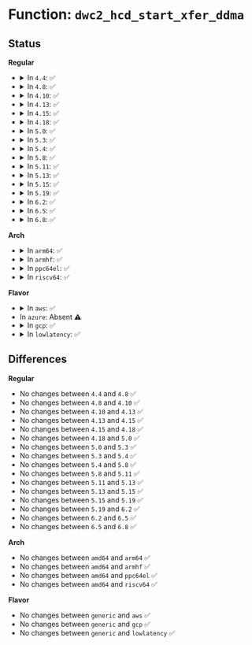 # Function: <code>dwc2_hcd_start_xfer_ddma</code>

## Status
<b>Regular</b>
<ul>
<li>
<details>
<summary>In <code>4.4</code>: ✅</summary>

```c
void dwc2_hcd_start_xfer_ddma(struct dwc2_hsotg *hsotg, struct dwc2_qh *qh);
```

**Collision:** Unique Global

**Inline:** No

**Transformation:** False

**Instances:**

```
In drivers/usb/dwc2/hcd_ddma.c (ffffffff8162eae0)
Location: drivers/usb/dwc2/hcd_ddma.c:753
Inline: False
```
**Symbols:**

```
ffffffff8162eae0-ffffffff8162eecc: dwc2_hcd_start_xfer_ddma (STB_GLOBAL)
```
</details>
</li>
<li>
<details>
<summary>In <code>4.8</code>: ✅</summary>

```c
void dwc2_hcd_start_xfer_ddma(struct dwc2_hsotg *hsotg, struct dwc2_qh *qh);
```

**Collision:** Unique Global

**Inline:** No

**Transformation:** False

**Instances:**

```
In drivers/usb/dwc2/hcd_ddma.c (ffffffff8168f6b0)
Location: drivers/usb/dwc2/hcd_ddma.c:846
Inline: False
Direct callers:
  - drivers/usb/dwc2/hcd.c:dwc2_queue_transaction
```
**Symbols:**

```
ffffffff8168f6b0-ffffffff8168fbad: dwc2_hcd_start_xfer_ddma (STB_GLOBAL)
```
</details>
</li>
<li>
<details>
<summary>In <code>4.10</code>: ✅</summary>

```c
void dwc2_hcd_start_xfer_ddma(struct dwc2_hsotg *hsotg, struct dwc2_qh *qh);
```

**Collision:** Unique Global

**Inline:** No

**Transformation:** False

**Instances:**

```
In drivers/usb/dwc2/hcd_ddma.c (ffffffff816bd760)
Location: drivers/usb/dwc2/hcd_ddma.c:846
Inline: False
Direct callers:
  - drivers/usb/dwc2/hcd.c:dwc2_queue_transaction
```
**Symbols:**

```
ffffffff816bd760-ffffffff816bdc5d: dwc2_hcd_start_xfer_ddma (STB_GLOBAL)
```
</details>
</li>
<li>
<details>
<summary>In <code>4.13</code>: ✅</summary>

```c
void dwc2_hcd_start_xfer_ddma(struct dwc2_hsotg *hsotg, struct dwc2_qh *qh);
```

**Collision:** Unique Global

**Inline:** No

**Transformation:** False

**Instances:**

```
In drivers/usb/dwc2/hcd_ddma.c (ffffffff816d17b0)
Location: drivers/usb/dwc2/hcd_ddma.c:845
Inline: False
Direct callers:
  - drivers/usb/dwc2/hcd.c:dwc2_queue_transaction
```
**Symbols:**

```
ffffffff816d17b0-ffffffff816d1ca5: dwc2_hcd_start_xfer_ddma (STB_GLOBAL)
```
</details>
</li>
<li>
<details>
<summary>In <code>4.15</code>: ✅</summary>

```c
void dwc2_hcd_start_xfer_ddma(struct dwc2_hsotg *hsotg, struct dwc2_qh *qh);
```

**Collision:** Unique Global

**Inline:** No

**Transformation:** False

**Instances:**

```
In drivers/usb/dwc2/hcd_ddma.c (ffffffff8173de30)
Location: drivers/usb/dwc2/hcd_ddma.c:846
Inline: False
Direct callers:
  - drivers/usb/dwc2/hcd.c:dwc2_queue_transaction
```
**Symbols:**

```
ffffffff8173de30-ffffffff8173e32a: dwc2_hcd_start_xfer_ddma (STB_GLOBAL)
```
</details>
</li>
<li>
<details>
<summary>In <code>4.18</code>: ✅</summary>

```c
void dwc2_hcd_start_xfer_ddma(struct dwc2_hsotg *hsotg, struct dwc2_qh *qh);
```

**Collision:** Unique Global

**Inline:** No

**Transformation:** False

**Instances:**

```
In drivers/usb/dwc2/hcd_ddma.c (ffffffff8177e7c0)
Location: drivers/usb/dwc2/hcd_ddma.c:847
Inline: False
Direct callers:
  - drivers/usb/dwc2/hcd.c:dwc2_queue_transaction
```
**Symbols:**

```
ffffffff8177e7c0-ffffffff8177ecd7: dwc2_hcd_start_xfer_ddma (STB_GLOBAL)
```
</details>
</li>
<li>
<details>
<summary>In <code>5.0</code>: ✅</summary>

```c
void dwc2_hcd_start_xfer_ddma(struct dwc2_hsotg *hsotg, struct dwc2_qh *qh);
```

**Collision:** Unique Global

**Inline:** No

**Transformation:** False

**Instances:**

```
In drivers/usb/dwc2/hcd_ddma.c (ffffffff817a4f20)
Location: drivers/usb/dwc2/hcd_ddma.c:847
Inline: False
Direct callers:
  - drivers/usb/dwc2/hcd.c:dwc2_queue_transaction
```
**Symbols:**

```
ffffffff817a4f20-ffffffff817a5474: dwc2_hcd_start_xfer_ddma (STB_GLOBAL)
```
</details>
</li>
<li>
<details>
<summary>In <code>5.3</code>: ✅</summary>

```c
void dwc2_hcd_start_xfer_ddma(struct dwc2_hsotg *hsotg, struct dwc2_qh *qh);
```

**Collision:** Unique Global

**Inline:** No

**Transformation:** False

**Instances:**

```
In drivers/usb/dwc2/hcd_ddma.c (ffffffff817e4140)
Location: drivers/usb/dwc2/hcd_ddma.c:847
Inline: False
Direct callers:
  - drivers/usb/dwc2/hcd.c:dwc2_queue_transaction
```
**Symbols:**

```
ffffffff817e4140-ffffffff817e4684: dwc2_hcd_start_xfer_ddma (STB_GLOBAL)
```
</details>
</li>
<li>
<details>
<summary>In <code>5.4</code>: ✅</summary>

```c
void dwc2_hcd_start_xfer_ddma(struct dwc2_hsotg *hsotg, struct dwc2_qh *qh);
```

**Collision:** Unique Global

**Inline:** No

**Transformation:** False

**Instances:**

```
In drivers/usb/dwc2/hcd_ddma.c (ffffffff81815000)
Location: drivers/usb/dwc2/hcd_ddma.c:847
Inline: False
Direct callers:
  - drivers/usb/dwc2/hcd.c:dwc2_queue_transaction
```
**Symbols:**

```
ffffffff81815000-ffffffff81815544: dwc2_hcd_start_xfer_ddma (STB_GLOBAL)
```
</details>
</li>
<li>
<details>
<summary>In <code>5.8</code>: ✅</summary>

```c
void dwc2_hcd_start_xfer_ddma(struct dwc2_hsotg *hsotg, struct dwc2_qh *qh);
```

**Collision:** Unique Global

**Inline:** No

**Transformation:** False

**Instances:**

```
In drivers/usb/dwc2/hcd_ddma.c (ffffffff818e6bb0)
Location: drivers/usb/dwc2/hcd_ddma.c:847
Inline: False
Direct callers:
  - drivers/usb/dwc2/hcd.c:dwc2_queue_transaction
```
**Symbols:**

```
ffffffff818e6bb0-ffffffff818e6dc6: dwc2_hcd_start_xfer_ddma (STB_GLOBAL)
```
</details>
</li>
<li>
<details>
<summary>In <code>5.11</code>: ✅</summary>

```c
void dwc2_hcd_start_xfer_ddma(struct dwc2_hsotg *hsotg, struct dwc2_qh *qh);
```

**Collision:** Unique Global

**Inline:** No

**Transformation:** False

**Instances:**

```
In drivers/usb/dwc2/hcd_ddma.c (ffffffff818efc70)
Location: drivers/usb/dwc2/hcd_ddma.c:847
Inline: False
Direct callers:
  - drivers/usb/dwc2/hcd.c:dwc2_queue_transaction
```
**Symbols:**

```
ffffffff818efc70-ffffffff818efe86: dwc2_hcd_start_xfer_ddma (STB_GLOBAL)
```
</details>
</li>
<li>
<details>
<summary>In <code>5.13</code>: ✅</summary>

```c
void dwc2_hcd_start_xfer_ddma(struct dwc2_hsotg *hsotg, struct dwc2_qh *qh);
```

**Collision:** Unique Global

**Inline:** No

**Transformation:** False

**Instances:**

```
In drivers/usb/dwc2/hcd_ddma.c (ffffffff818d3420)
Location: drivers/usb/dwc2/hcd_ddma.c:847
Inline: False
Direct callers:
  - drivers/usb/dwc2/hcd.c:dwc2_queue_transaction
```
**Symbols:**

```
ffffffff818d3420-ffffffff818d3636: dwc2_hcd_start_xfer_ddma (STB_GLOBAL)
```
</details>
</li>
<li>
<details>
<summary>In <code>5.15</code>: ✅</summary>

```c
void dwc2_hcd_start_xfer_ddma(struct dwc2_hsotg *hsotg, struct dwc2_qh *qh);
```

**Collision:** Unique Global

**Inline:** No

**Transformation:** False

**Instances:**

```
In drivers/usb/dwc2/hcd_ddma.c (ffffffff8196df30)
Location: drivers/usb/dwc2/hcd_ddma.c:847
Inline: False
Direct callers:
  - drivers/usb/dwc2/hcd.c:dwc2_queue_transaction
```
**Symbols:**

```
ffffffff8196df30-ffffffff8196e139: dwc2_hcd_start_xfer_ddma (STB_GLOBAL)
```
</details>
</li>
<li>
<details>
<summary>In <code>5.19</code>: ✅</summary>

```c
void dwc2_hcd_start_xfer_ddma(struct dwc2_hsotg *hsotg, struct dwc2_qh *qh);
```

**Collision:** Unique Global

**Inline:** No

**Transformation:** False

**Instances:**

```
In drivers/usb/dwc2/hcd_ddma.c (ffffffff81ac8550)
Location: drivers/usb/dwc2/hcd_ddma.c:847
Inline: False
Direct callers:
  - drivers/usb/dwc2/hcd.c:dwc2_queue_transaction
```
**Symbols:**

```
ffffffff81ac8550-ffffffff81ac876f: dwc2_hcd_start_xfer_ddma (STB_GLOBAL)
```
</details>
</li>
<li>
<details>
<summary>In <code>6.2</code>: ✅</summary>

```c
void dwc2_hcd_start_xfer_ddma(struct dwc2_hsotg *hsotg, struct dwc2_qh *qh);
```

**Collision:** Unique Global

**Inline:** No

**Transformation:** False

**Instances:**

```
In drivers/usb/dwc2/hcd_ddma.c (ffffffff81c528f0)
Location: drivers/usb/dwc2/hcd_ddma.c:817
Inline: False
Direct callers:
  - drivers/usb/dwc2/hcd.c:dwc2_queue_transaction
```
**Symbols:**

```
ffffffff81c528f0-ffffffff81c52b0f: dwc2_hcd_start_xfer_ddma (STB_GLOBAL)
```
</details>
</li>
<li>
<details>
<summary>In <code>6.5</code>: ✅</summary>

```c
void dwc2_hcd_start_xfer_ddma(struct dwc2_hsotg *hsotg, struct dwc2_qh *qh);
```

**Collision:** Unique Global

**Inline:** No

**Transformation:** False

**Instances:**

```
In drivers/usb/dwc2/hcd_ddma.c (ffffffff81cb9eb0)
Location: drivers/usb/dwc2/hcd_ddma.c:817
Inline: False
Direct callers:
  - drivers/usb/dwc2/hcd.c:dwc2_queue_transaction
```
**Symbols:**

```
ffffffff81cb9eb0-ffffffff81cba0cf: dwc2_hcd_start_xfer_ddma (STB_GLOBAL)
```
</details>
</li>
<li>
<details>
<summary>In <code>6.8</code>: ✅</summary>

```c
void dwc2_hcd_start_xfer_ddma(struct dwc2_hsotg *hsotg, struct dwc2_qh *qh);
```

**Collision:** Unique Global

**Inline:** No

**Transformation:** False

**Instances:**

```
In drivers/usb/dwc2/hcd_ddma.c (ffffffff81d6ec20)
Location: drivers/usb/dwc2/hcd_ddma.c:817
Inline: False
Direct callers:
  - drivers/usb/dwc2/hcd.c:dwc2_queue_transaction
```
**Symbols:**

```
ffffffff81d6ec20-ffffffff81d6ee3f: dwc2_hcd_start_xfer_ddma (STB_GLOBAL)
```
</details>
</li>
</ul>
<b>Arch</b>
<ul>
<li>
<details>
<summary>In <code>arm64</code>: ✅</summary>

```c
void dwc2_hcd_start_xfer_ddma(struct dwc2_hsotg *hsotg, struct dwc2_qh *qh);
```

**Collision:** Unique Global

**Inline:** No

**Transformation:** False

**Instances:**

```
In drivers/usb/dwc2/hcd_ddma.c (ffff800010a4e268)
Location: drivers/usb/dwc2/hcd_ddma.c:847
Inline: False
Direct callers:
  - drivers/usb/dwc2/hcd.c:dwc2_queue_transaction
```
**Symbols:**

```
ffff800010a4e268-ffff800010a4e708: dwc2_hcd_start_xfer_ddma (STB_GLOBAL)
```
</details>
</li>
<li>
<details>
<summary>In <code>armhf</code>: ✅</summary>

```c
void dwc2_hcd_start_xfer_ddma(struct dwc2_hsotg *hsotg, struct dwc2_qh *qh);
```

**Collision:** Unique Global

**Inline:** No

**Transformation:** False

**Instances:**

```
In drivers/usb/dwc2/hcd_ddma.c (c0b202a8)
Location: drivers/usb/dwc2/hcd_ddma.c:847
Inline: False
Direct callers:
  - drivers/usb/dwc2/hcd.c:dwc2_queue_transaction
```
**Symbols:**

```
c0b202a8-c0b207bc: dwc2_hcd_start_xfer_ddma (STB_GLOBAL)
```
</details>
</li>
<li>
<details>
<summary>In <code>ppc64el</code>: ✅</summary>

```c
void dwc2_hcd_start_xfer_ddma(struct dwc2_hsotg *hsotg, struct dwc2_qh *qh);
```

**Collision:** Unique Global

**Inline:** No

**Transformation:** False

**Instances:**

```
In drivers/usb/dwc2/hcd_ddma.c (c000000000b15c10)
Location: drivers/usb/dwc2/hcd_ddma.c:847
Inline: False
Direct callers:
  - drivers/usb/dwc2/hcd.c:dwc2_queue_transaction
```
**Symbols:**

```
c000000000b15c10-c000000000b161d4: dwc2_hcd_start_xfer_ddma (STB_GLOBAL)
```
</details>
</li>
<li>
<details>
<summary>In <code>riscv64</code>: ✅</summary>

```c
void dwc2_hcd_start_xfer_ddma(struct dwc2_hsotg *hsotg, struct dwc2_qh *qh);
```

**Collision:** Unique Global

**Inline:** No

**Transformation:** False

**Instances:**

```
In drivers/usb/dwc2/hcd_ddma.c (ffffffe00066ac18)
Location: drivers/usb/dwc2/hcd_ddma.c:847
Inline: False
Direct callers:
  - drivers/usb/dwc2/hcd.c:dwc2_queue_transaction
```
**Symbols:**

```
ffffffe00066ac18-ffffffe00066b0b8: dwc2_hcd_start_xfer_ddma (STB_GLOBAL)
```
</details>
</li>
</ul>
<b>Flavor</b>
<ul>
<li>
<details>
<summary>In <code>aws</code>: ✅</summary>

```c
void dwc2_hcd_start_xfer_ddma(struct dwc2_hsotg *hsotg, struct dwc2_qh *qh);
```

**Collision:** Unique Global

**Inline:** No

**Transformation:** False

**Instances:**

```
In drivers/usb/dwc2/hcd_ddma.c (ffffffff817cd3e0)
Location: drivers/usb/dwc2/hcd_ddma.c:847
Inline: False
Direct callers:
  - drivers/usb/dwc2/hcd.c:dwc2_queue_transaction
```
**Symbols:**

```
ffffffff817cd3e0-ffffffff817cd924: dwc2_hcd_start_xfer_ddma (STB_GLOBAL)
```
</details>
</li>
<li>
In <code>azure</code>: Absent ⚠️
</li>
<li>
<details>
<summary>In <code>gcp</code>: ✅</summary>

```c
void dwc2_hcd_start_xfer_ddma(struct dwc2_hsotg *hsotg, struct dwc2_qh *qh);
```

**Collision:** Unique Global

**Inline:** No

**Transformation:** False

**Instances:**

```
In drivers/usb/dwc2/hcd_ddma.c (ffffffff81809e80)
Location: drivers/usb/dwc2/hcd_ddma.c:847
Inline: False
Direct callers:
  - drivers/usb/dwc2/hcd.c:dwc2_queue_transaction
```
**Symbols:**

```
ffffffff81809e80-ffffffff8180a3c4: dwc2_hcd_start_xfer_ddma (STB_GLOBAL)
```
</details>
</li>
<li>
<details>
<summary>In <code>lowlatency</code>: ✅</summary>

```c
void dwc2_hcd_start_xfer_ddma(struct dwc2_hsotg *hsotg, struct dwc2_qh *qh);
```

**Collision:** Unique Global

**Inline:** No

**Transformation:** False

**Instances:**

```
In drivers/usb/dwc2/hcd_ddma.c (ffffffff81823f90)
Location: drivers/usb/dwc2/hcd_ddma.c:847
Inline: False
Direct callers:
  - drivers/usb/dwc2/hcd.c:dwc2_queue_transaction
```
**Symbols:**

```
ffffffff81823f90-ffffffff818244d4: dwc2_hcd_start_xfer_ddma (STB_GLOBAL)
```
</details>
</li>
</ul>

## Differences
<b>Regular</b>
<ul>
<li>
No changes between <code>4.4</code> and <code>4.8</code> ✅
</li>
<li>
No changes between <code>4.8</code> and <code>4.10</code> ✅
</li>
<li>
No changes between <code>4.10</code> and <code>4.13</code> ✅
</li>
<li>
No changes between <code>4.13</code> and <code>4.15</code> ✅
</li>
<li>
No changes between <code>4.15</code> and <code>4.18</code> ✅
</li>
<li>
No changes between <code>4.18</code> and <code>5.0</code> ✅
</li>
<li>
No changes between <code>5.0</code> and <code>5.3</code> ✅
</li>
<li>
No changes between <code>5.3</code> and <code>5.4</code> ✅
</li>
<li>
No changes between <code>5.4</code> and <code>5.8</code> ✅
</li>
<li>
No changes between <code>5.8</code> and <code>5.11</code> ✅
</li>
<li>
No changes between <code>5.11</code> and <code>5.13</code> ✅
</li>
<li>
No changes between <code>5.13</code> and <code>5.15</code> ✅
</li>
<li>
No changes between <code>5.15</code> and <code>5.19</code> ✅
</li>
<li>
No changes between <code>5.19</code> and <code>6.2</code> ✅
</li>
<li>
No changes between <code>6.2</code> and <code>6.5</code> ✅
</li>
<li>
No changes between <code>6.5</code> and <code>6.8</code> ✅
</li>
</ul>
<b>Arch</b>
<ul>
<li>
No changes between <code>amd64</code> and <code>arm64</code> ✅
</li>
<li>
No changes between <code>amd64</code> and <code>armhf</code> ✅
</li>
<li>
No changes between <code>amd64</code> and <code>ppc64el</code> ✅
</li>
<li>
No changes between <code>amd64</code> and <code>riscv64</code> ✅
</li>
</ul>
<b>Flavor</b>
<ul>
<li>
No changes between <code>generic</code> and <code>aws</code> ✅
</li>
<li>
No changes between <code>generic</code> and <code>gcp</code> ✅
</li>
<li>
No changes between <code>generic</code> and <code>lowlatency</code> ✅
</li>
</ul>
